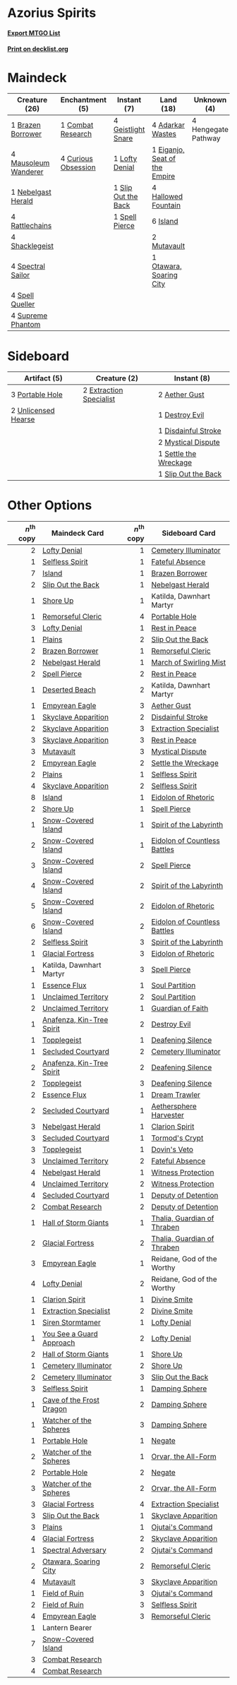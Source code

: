 # Azorius Spirits

#### [Export MTGO List](../collection/Azorius%20Spirits/Azorius%20Spirits.txt)
#### [Print on decklist.org](http://decklist.org/?deckmain=4%09Adarkar%20Wastes%0A1%09Brazen%20Borrower%0A1%09Combat%20Research%0A4%09Curious%20Obsession%0A1%09Eiganjo,%20Seat%20of%20the%20Empire%0A4%09Geistlight%20Snare%0A4%09Hallowed%20Fountain%0A4%09Hengegate%20Pathway%0A6%09Island%0A1%09Lofty%20Denial%0A4%09Mausoleum%20Wanderer%0A2%09Mutavault%0A1%09Nebelgast%20Herald%0A1%09Otawara,%20Soaring%20City%0A4%09Rattlechains%0A4%09Shacklegeist%0A1%09Slip%20Out%20the%20Back%0A4%09Spectral%20Sailor%0A1%09Spell%20Pierce%0A4%09Spell%20Queller%0A4%09Supreme%20Phantom&deckside=2%09Aether%20Gust%0A1%09Destroy%20Evil%0A1%09Disdainful%20Stroke%0A2%09Extraction%20Specialist%0A2%09Mystical%20Dispute%0A3%09Portable%20Hole%0A1%09Settle%20the%20Wreckage%0A1%09Slip%20Out%20the%20Back%0A2%09Unlicensed%20Hearse)
# Maindeck

|                                         Creature (26)                                         |                                       Enchantment (5)                                        |                                         Instant (7)                                          |                                               Land (18)                                                |    Unknown (4)    |
|-----------------------------------------------------------------------------------------------|----------------------------------------------------------------------------------------------|----------------------------------------------------------------------------------------------|--------------------------------------------------------------------------------------------------------|-------------------|
|1 [Brazen Borrower](http://gatherer.wizards.com/Pages/Card/Details.aspx?multiverseid=473001)   |1 [Combat Research](http://gatherer.wizards.com/Pages/Card/Details.aspx?multiverseid=574524)  |4 [Geistlight Snare](http://gatherer.wizards.com/Pages/Card/Details.aspx?multiverseid=540898) |4 [Adarkar Wastes](http://gatherer.wizards.com/Pages/Card/Details.aspx?multiverseid=129458)             |4 Hengegate Pathway|
|4 [Mausoleum Wanderer](http://gatherer.wizards.com/Pages/Card/Details.aspx?multiverseid=414364)|4 [Curious Obsession](http://gatherer.wizards.com/Pages/Card/Details.aspx?multiverseid=439692)|1 [Lofty Denial](http://gatherer.wizards.com/Pages/Card/Details.aspx?multiverseid=485379)     |1 [Eiganjo, Seat of the Empire](http://gatherer.wizards.com/Pages/Card/Details.aspx?multiverseid=548581)|                   |
|1 [Nebelgast Herald](http://gatherer.wizards.com/Pages/Card/Details.aspx?multiverseid=414366)  |                                                                                              |1 [Slip Out the Back](http://gatherer.wizards.com/Pages/Card/Details.aspx?multiverseid=555263)|4 [Hallowed Fountain](http://gatherer.wizards.com/Pages/Card/Details.aspx?multiverseid=97071)           |                   |
|4 [Rattlechains](http://gatherer.wizards.com/Pages/Card/Details.aspx?multiverseid=409824)      |                                                                                              |1 [Spell Pierce](http://gatherer.wizards.com/Pages/Card/Details.aspx?multiverseid=425876)     |6 [Island](http://gatherer.wizards.com/Pages/Card/Details.aspx?multiverseid=439857)                     |                   |
|4 [Shacklegeist](http://gatherer.wizards.com/Pages/Card/Details.aspx?multiverseid=488252)      |                                                                                              |                                                                                              |2 [Mutavault](http://gatherer.wizards.com/Pages/Card/Details.aspx?multiverseid=370733)                  |                   |
|4 [Spectral Sailor](http://gatherer.wizards.com/Pages/Card/Details.aspx?multiverseid=466830)   |                                                                                              |                                                                                              |1 [Otawara, Soaring City](http://gatherer.wizards.com/Pages/Card/Details.aspx?multiverseid=548584)      |                   |
|4 [Spell Queller](http://gatherer.wizards.com/Pages/Card/Details.aspx?multiverseid=414494)     |                                                                                              |                                                                                              |                                                                                                        |                   |
|4 [Supreme Phantom](http://gatherer.wizards.com/Pages/Card/Details.aspx?multiverseid=447212)   |                                                                                              |                                                                                              |                                                                                                        |                   |


# Sideboard

|                                         Artifact (5)                                         |                                           Creature (2)                                           |                                          Instant (8)                                           |
|----------------------------------------------------------------------------------------------|--------------------------------------------------------------------------------------------------|------------------------------------------------------------------------------------------------|
|3 [Portable Hole](http://gatherer.wizards.com/Pages/Card/Details.aspx?multiverseid=527320)    |2 [Extraction Specialist](http://gatherer.wizards.com/Pages/Card/Details.aspx?multiverseid=555213)|2 [Aether Gust](http://gatherer.wizards.com/Pages/Card/Details.aspx?multiverseid=466796)        |
|2 [Unlicensed Hearse](http://gatherer.wizards.com/Pages/Card/Details.aspx?multiverseid=555447)|                                                                                                  |1 [Destroy Evil](http://gatherer.wizards.com/Pages/Card/Details.aspx?multiverseid=574497)       |
|                                                                                              |                                                                                                  |1 [Disdainful Stroke](http://gatherer.wizards.com/Pages/Card/Details.aspx?multiverseid=420705)  |
|                                                                                              |                                                                                                  |2 [Mystical Dispute](http://gatherer.wizards.com/Pages/Card/Details.aspx?multiverseid=473020)   |
|                                                                                              |                                                                                                  |1 [Settle the Wreckage](http://gatherer.wizards.com/Pages/Card/Details.aspx?multiverseid=435186)|
|                                                                                              |                                                                                                  |1 [Slip Out the Back](http://gatherer.wizards.com/Pages/Card/Details.aspx?multiverseid=555263)  |


# Other Options

|*n*<sup>th</sup> copy|                                           Maindeck Card                                            |*n*<sup>th</sup> copy|                                            Sideboard Card                                             |
|--------------------:|----------------------------------------------------------------------------------------------------|--------------------:|-------------------------------------------------------------------------------------------------------|
|                    2|[Lofty Denial](http://gatherer.wizards.com/Pages/Card/Details.aspx?multiverseid=485379)             |                    1|[Cemetery Illuminator](http://gatherer.wizards.com/Pages/Card/Details.aspx?multiverseid=540888)        |
|                    1|[Selfless Spirit](http://gatherer.wizards.com/Pages/Card/Details.aspx?multiverseid=414332)          |                    1|[Fateful Absence](http://gatherer.wizards.com/Pages/Card/Details.aspx?multiverseid=534774)             |
|                    7|[Island](http://gatherer.wizards.com/Pages/Card/Details.aspx?multiverseid=439857)                   |                    1|[Brazen Borrower](http://gatherer.wizards.com/Pages/Card/Details.aspx?multiverseid=473001)             |
|                    2|[Slip Out the Back](http://gatherer.wizards.com/Pages/Card/Details.aspx?multiverseid=555263)        |                    1|[Nebelgast Herald](http://gatherer.wizards.com/Pages/Card/Details.aspx?multiverseid=414366)            |
|                    1|[Shore Up](http://gatherer.wizards.com/Pages/Card/Details.aspx?multiverseid=574544)                 |                    1|Katilda, Dawnhart Martyr                                                                               |
|                    1|[Remorseful Cleric](http://gatherer.wizards.com/Pages/Card/Details.aspx?multiverseid=447169)        |                    4|[Portable Hole](http://gatherer.wizards.com/Pages/Card/Details.aspx?multiverseid=527320)               |
|                    3|[Lofty Denial](http://gatherer.wizards.com/Pages/Card/Details.aspx?multiverseid=485379)             |                    1|[Rest in Peace](http://gatherer.wizards.com/Pages/Card/Details.aspx?multiverseid=442021)               |
|                    1|[Plains](http://gatherer.wizards.com/Pages/Card/Details.aspx?multiverseid=439856)                   |                    2|[Slip Out the Back](http://gatherer.wizards.com/Pages/Card/Details.aspx?multiverseid=555263)           |
|                    2|[Brazen Borrower](http://gatherer.wizards.com/Pages/Card/Details.aspx?multiverseid=473001)          |                    1|[Remorseful Cleric](http://gatherer.wizards.com/Pages/Card/Details.aspx?multiverseid=447169)           |
|                    2|[Nebelgast Herald](http://gatherer.wizards.com/Pages/Card/Details.aspx?multiverseid=414366)         |                    1|[March of Swirling Mist](http://gatherer.wizards.com/Pages/Card/Details.aspx?multiverseid=548358)      |
|                    2|[Spell Pierce](http://gatherer.wizards.com/Pages/Card/Details.aspx?multiverseid=425876)             |                    2|[Rest in Peace](http://gatherer.wizards.com/Pages/Card/Details.aspx?multiverseid=442021)               |
|                    1|[Deserted Beach](http://gatherer.wizards.com/Pages/Card/Details.aspx?multiverseid=535058)           |                    2|Katilda, Dawnhart Martyr                                                                               |
|                    1|[Empyrean Eagle](http://gatherer.wizards.com/Pages/Card/Details.aspx?multiverseid=466962)           |                    3|[Aether Gust](http://gatherer.wizards.com/Pages/Card/Details.aspx?multiverseid=466796)                 |
|                    1|[Skyclave Apparition](http://gatherer.wizards.com/Pages/Card/Details.aspx?multiverseid=495603)      |                    2|[Disdainful Stroke](http://gatherer.wizards.com/Pages/Card/Details.aspx?multiverseid=420705)           |
|                    2|[Skyclave Apparition](http://gatherer.wizards.com/Pages/Card/Details.aspx?multiverseid=495603)      |                    3|[Extraction Specialist](http://gatherer.wizards.com/Pages/Card/Details.aspx?multiverseid=555213)       |
|                    3|[Skyclave Apparition](http://gatherer.wizards.com/Pages/Card/Details.aspx?multiverseid=495603)      |                    3|[Rest in Peace](http://gatherer.wizards.com/Pages/Card/Details.aspx?multiverseid=442021)               |
|                    3|[Mutavault](http://gatherer.wizards.com/Pages/Card/Details.aspx?multiverseid=370733)                |                    3|[Mystical Dispute](http://gatherer.wizards.com/Pages/Card/Details.aspx?multiverseid=473020)            |
|                    2|[Empyrean Eagle](http://gatherer.wizards.com/Pages/Card/Details.aspx?multiverseid=466962)           |                    2|[Settle the Wreckage](http://gatherer.wizards.com/Pages/Card/Details.aspx?multiverseid=435186)         |
|                    2|[Plains](http://gatherer.wizards.com/Pages/Card/Details.aspx?multiverseid=439856)                   |                    1|[Selfless Spirit](http://gatherer.wizards.com/Pages/Card/Details.aspx?multiverseid=414332)             |
|                    4|[Skyclave Apparition](http://gatherer.wizards.com/Pages/Card/Details.aspx?multiverseid=495603)      |                    2|[Selfless Spirit](http://gatherer.wizards.com/Pages/Card/Details.aspx?multiverseid=414332)             |
|                    8|[Island](http://gatherer.wizards.com/Pages/Card/Details.aspx?multiverseid=439857)                   |                    1|[Eidolon of Rhetoric](http://gatherer.wizards.com/Pages/Card/Details.aspx?multiverseid=380409)         |
|                    2|[Shore Up](http://gatherer.wizards.com/Pages/Card/Details.aspx?multiverseid=574544)                 |                    1|[Spell Pierce](http://gatherer.wizards.com/Pages/Card/Details.aspx?multiverseid=425876)                |
|                    1|[Snow-Covered Island](http://gatherer.wizards.com/Pages/Card/Details.aspx?multiverseid=121130)      |                    1|[Spirit of the Labyrinth](http://gatherer.wizards.com/Pages/Card/Details.aspx?multiverseid=378399)     |
|                    2|[Snow-Covered Island](http://gatherer.wizards.com/Pages/Card/Details.aspx?multiverseid=121130)      |                    1|[Eidolon of Countless Battles](http://gatherer.wizards.com/Pages/Card/Details.aspx?multiverseid=378379)|
|                    3|[Snow-Covered Island](http://gatherer.wizards.com/Pages/Card/Details.aspx?multiverseid=121130)      |                    2|[Spell Pierce](http://gatherer.wizards.com/Pages/Card/Details.aspx?multiverseid=425876)                |
|                    4|[Snow-Covered Island](http://gatherer.wizards.com/Pages/Card/Details.aspx?multiverseid=121130)      |                    2|[Spirit of the Labyrinth](http://gatherer.wizards.com/Pages/Card/Details.aspx?multiverseid=378399)     |
|                    5|[Snow-Covered Island](http://gatherer.wizards.com/Pages/Card/Details.aspx?multiverseid=121130)      |                    2|[Eidolon of Rhetoric](http://gatherer.wizards.com/Pages/Card/Details.aspx?multiverseid=380409)         |
|                    6|[Snow-Covered Island](http://gatherer.wizards.com/Pages/Card/Details.aspx?multiverseid=121130)      |                    2|[Eidolon of Countless Battles](http://gatherer.wizards.com/Pages/Card/Details.aspx?multiverseid=378379)|
|                    2|[Selfless Spirit](http://gatherer.wizards.com/Pages/Card/Details.aspx?multiverseid=414332)          |                    3|[Spirit of the Labyrinth](http://gatherer.wizards.com/Pages/Card/Details.aspx?multiverseid=378399)     |
|                    1|[Glacial Fortress](http://gatherer.wizards.com/Pages/Card/Details.aspx?multiverseid=190562)         |                    3|[Eidolon of Rhetoric](http://gatherer.wizards.com/Pages/Card/Details.aspx?multiverseid=380409)         |
|                    1|Katilda, Dawnhart Martyr                                                                            |                    3|[Spell Pierce](http://gatherer.wizards.com/Pages/Card/Details.aspx?multiverseid=425876)                |
|                    1|[Essence Flux](http://gatherer.wizards.com/Pages/Card/Details.aspx?multiverseid=409804)             |                    1|[Soul Partition](http://gatherer.wizards.com/Pages/Card/Details.aspx?multiverseid=583611)              |
|                    1|[Unclaimed Territory](http://gatherer.wizards.com/Pages/Card/Details.aspx?multiverseid=435419)      |                    2|[Soul Partition](http://gatherer.wizards.com/Pages/Card/Details.aspx?multiverseid=583611)              |
|                    2|[Unclaimed Territory](http://gatherer.wizards.com/Pages/Card/Details.aspx?multiverseid=435419)      |                    1|[Guardian of Faith](http://gatherer.wizards.com/Pages/Card/Details.aspx?multiverseid=527305)           |
|                    1|[Anafenza, Kin-Tree Spirit](http://gatherer.wizards.com/Pages/Card/Details.aspx?multiverseid=394490)|                    2|[Destroy Evil](http://gatherer.wizards.com/Pages/Card/Details.aspx?multiverseid=574497)                |
|                    1|[Topplegeist](http://gatherer.wizards.com/Pages/Card/Details.aspx?multiverseid=409597)              |                    1|[Deafening Silence](http://gatherer.wizards.com/Pages/Card/Details.aspx?multiverseid=472972)           |
|                    1|[Secluded Courtyard](http://gatherer.wizards.com/Pages/Card/Details.aspx?multiverseid=548588)       |                    2|[Cemetery Illuminator](http://gatherer.wizards.com/Pages/Card/Details.aspx?multiverseid=540888)        |
|                    2|[Anafenza, Kin-Tree Spirit](http://gatherer.wizards.com/Pages/Card/Details.aspx?multiverseid=394490)|                    2|[Deafening Silence](http://gatherer.wizards.com/Pages/Card/Details.aspx?multiverseid=472972)           |
|                    2|[Topplegeist](http://gatherer.wizards.com/Pages/Card/Details.aspx?multiverseid=409597)              |                    3|[Deafening Silence](http://gatherer.wizards.com/Pages/Card/Details.aspx?multiverseid=472972)           |
|                    2|[Essence Flux](http://gatherer.wizards.com/Pages/Card/Details.aspx?multiverseid=409804)             |                    1|[Dream Trawler](http://gatherer.wizards.com/Pages/Card/Details.aspx?multiverseid=476465)               |
|                    2|[Secluded Courtyard](http://gatherer.wizards.com/Pages/Card/Details.aspx?multiverseid=548588)       |                    1|[Aethersphere Harvester](http://gatherer.wizards.com/Pages/Card/Details.aspx?multiverseid=423809)      |
|                    3|[Nebelgast Herald](http://gatherer.wizards.com/Pages/Card/Details.aspx?multiverseid=414366)         |                    1|[Clarion Spirit](http://gatherer.wizards.com/Pages/Card/Details.aspx?multiverseid=503610)              |
|                    3|[Secluded Courtyard](http://gatherer.wizards.com/Pages/Card/Details.aspx?multiverseid=548588)       |                    1|[Tormod's Crypt](http://gatherer.wizards.com/Pages/Card/Details.aspx?multiverseid=389723)              |
|                    3|[Topplegeist](http://gatherer.wizards.com/Pages/Card/Details.aspx?multiverseid=409597)              |                    1|[Dovin's Veto](http://gatherer.wizards.com/Pages/Card/Details.aspx?multiverseid=461120)                |
|                    3|[Unclaimed Territory](http://gatherer.wizards.com/Pages/Card/Details.aspx?multiverseid=435419)      |                    2|[Fateful Absence](http://gatherer.wizards.com/Pages/Card/Details.aspx?multiverseid=534774)             |
|                    4|[Nebelgast Herald](http://gatherer.wizards.com/Pages/Card/Details.aspx?multiverseid=414366)         |                    1|[Witness Protection](http://gatherer.wizards.com/Pages/Card/Details.aspx?multiverseid=555267)          |
|                    4|[Unclaimed Territory](http://gatherer.wizards.com/Pages/Card/Details.aspx?multiverseid=435419)      |                    2|[Witness Protection](http://gatherer.wizards.com/Pages/Card/Details.aspx?multiverseid=555267)          |
|                    4|[Secluded Courtyard](http://gatherer.wizards.com/Pages/Card/Details.aspx?multiverseid=548588)       |                    1|[Deputy of Detention](http://gatherer.wizards.com/Pages/Card/Details.aspx?multiverseid=457309)         |
|                    2|[Combat Research](http://gatherer.wizards.com/Pages/Card/Details.aspx?multiverseid=574524)          |                    2|[Deputy of Detention](http://gatherer.wizards.com/Pages/Card/Details.aspx?multiverseid=457309)         |
|                    1|[Hall of Storm Giants](http://gatherer.wizards.com/Pages/Card/Details.aspx?multiverseid=527544)     |                    1|[Thalia, Guardian of Thraben](http://gatherer.wizards.com/Pages/Card/Details.aspx?multiverseid=442025) |
|                    2|[Glacial Fortress](http://gatherer.wizards.com/Pages/Card/Details.aspx?multiverseid=190562)         |                    2|[Thalia, Guardian of Thraben](http://gatherer.wizards.com/Pages/Card/Details.aspx?multiverseid=442025) |
|                    3|[Empyrean Eagle](http://gatherer.wizards.com/Pages/Card/Details.aspx?multiverseid=466962)           |                    1|Reidane, God of the Worthy                                                                             |
|                    4|[Lofty Denial](http://gatherer.wizards.com/Pages/Card/Details.aspx?multiverseid=485379)             |                    2|Reidane, God of the Worthy                                                                             |
|                    1|[Clarion Spirit](http://gatherer.wizards.com/Pages/Card/Details.aspx?multiverseid=503610)           |                    1|[Divine Smite](http://gatherer.wizards.com/Pages/Card/Details.aspx?multiverseid=527299)                |
|                    1|[Extraction Specialist](http://gatherer.wizards.com/Pages/Card/Details.aspx?multiverseid=555213)    |                    2|[Divine Smite](http://gatherer.wizards.com/Pages/Card/Details.aspx?multiverseid=527299)                |
|                    1|[Siren Stormtamer](http://gatherer.wizards.com/Pages/Card/Details.aspx?multiverseid=435232)         |                    1|[Lofty Denial](http://gatherer.wizards.com/Pages/Card/Details.aspx?multiverseid=485379)                |
|                    1|[You See a Guard Approach](http://gatherer.wizards.com/Pages/Card/Details.aspx?multiverseid=527372) |                    2|[Lofty Denial](http://gatherer.wizards.com/Pages/Card/Details.aspx?multiverseid=485379)                |
|                    2|[Hall of Storm Giants](http://gatherer.wizards.com/Pages/Card/Details.aspx?multiverseid=527544)     |                    1|[Shore Up](http://gatherer.wizards.com/Pages/Card/Details.aspx?multiverseid=574544)                    |
|                    1|[Cemetery Illuminator](http://gatherer.wizards.com/Pages/Card/Details.aspx?multiverseid=540888)     |                    2|[Shore Up](http://gatherer.wizards.com/Pages/Card/Details.aspx?multiverseid=574544)                    |
|                    2|[Cemetery Illuminator](http://gatherer.wizards.com/Pages/Card/Details.aspx?multiverseid=540888)     |                    3|[Slip Out the Back](http://gatherer.wizards.com/Pages/Card/Details.aspx?multiverseid=555263)           |
|                    3|[Selfless Spirit](http://gatherer.wizards.com/Pages/Card/Details.aspx?multiverseid=414332)          |                    1|[Damping Sphere](http://gatherer.wizards.com/Pages/Card/Details.aspx?multiverseid=443101)              |
|                    1|[Cave of the Frost Dragon](http://gatherer.wizards.com/Pages/Card/Details.aspx?multiverseid=527540) |                    2|[Damping Sphere](http://gatherer.wizards.com/Pages/Card/Details.aspx?multiverseid=443101)              |
|                    1|[Watcher of the Spheres](http://gatherer.wizards.com/Pages/Card/Details.aspx?multiverseid=485550)   |                    3|[Damping Sphere](http://gatherer.wizards.com/Pages/Card/Details.aspx?multiverseid=443101)              |
|                    1|[Portable Hole](http://gatherer.wizards.com/Pages/Card/Details.aspx?multiverseid=527320)            |                    1|[Negate](http://gatherer.wizards.com/Pages/Card/Details.aspx?multiverseid=423707)                      |
|                    2|[Watcher of the Spheres](http://gatherer.wizards.com/Pages/Card/Details.aspx?multiverseid=485550)   |                    1|[Orvar, the All-Form](http://gatherer.wizards.com/Pages/Card/Details.aspx?multiverseid=503678)         |
|                    2|[Portable Hole](http://gatherer.wizards.com/Pages/Card/Details.aspx?multiverseid=527320)            |                    2|[Negate](http://gatherer.wizards.com/Pages/Card/Details.aspx?multiverseid=423707)                      |
|                    3|[Watcher of the Spheres](http://gatherer.wizards.com/Pages/Card/Details.aspx?multiverseid=485550)   |                    2|[Orvar, the All-Form](http://gatherer.wizards.com/Pages/Card/Details.aspx?multiverseid=503678)         |
|                    3|[Glacial Fortress](http://gatherer.wizards.com/Pages/Card/Details.aspx?multiverseid=190562)         |                    4|[Extraction Specialist](http://gatherer.wizards.com/Pages/Card/Details.aspx?multiverseid=555213)       |
|                    3|[Slip Out the Back](http://gatherer.wizards.com/Pages/Card/Details.aspx?multiverseid=555263)        |                    1|[Skyclave Apparition](http://gatherer.wizards.com/Pages/Card/Details.aspx?multiverseid=495603)         |
|                    3|[Plains](http://gatherer.wizards.com/Pages/Card/Details.aspx?multiverseid=439856)                   |                    1|[Ojutai's Command](http://gatherer.wizards.com/Pages/Card/Details.aspx?multiverseid=394642)            |
|                    4|[Glacial Fortress](http://gatherer.wizards.com/Pages/Card/Details.aspx?multiverseid=190562)         |                    2|[Skyclave Apparition](http://gatherer.wizards.com/Pages/Card/Details.aspx?multiverseid=495603)         |
|                    1|[Spectral Adversary](http://gatherer.wizards.com/Pages/Card/Details.aspx?multiverseid=534843)       |                    2|[Ojutai's Command](http://gatherer.wizards.com/Pages/Card/Details.aspx?multiverseid=394642)            |
|                    2|[Otawara, Soaring City](http://gatherer.wizards.com/Pages/Card/Details.aspx?multiverseid=548584)    |                    2|[Remorseful Cleric](http://gatherer.wizards.com/Pages/Card/Details.aspx?multiverseid=447169)           |
|                    4|[Mutavault](http://gatherer.wizards.com/Pages/Card/Details.aspx?multiverseid=370733)                |                    3|[Skyclave Apparition](http://gatherer.wizards.com/Pages/Card/Details.aspx?multiverseid=495603)         |
|                    1|[Field of Ruin](http://gatherer.wizards.com/Pages/Card/Details.aspx?multiverseid=435415)            |                    3|[Ojutai's Command](http://gatherer.wizards.com/Pages/Card/Details.aspx?multiverseid=394642)            |
|                    2|[Field of Ruin](http://gatherer.wizards.com/Pages/Card/Details.aspx?multiverseid=435415)            |                    3|[Selfless Spirit](http://gatherer.wizards.com/Pages/Card/Details.aspx?multiverseid=414332)             |
|                    4|[Empyrean Eagle](http://gatherer.wizards.com/Pages/Card/Details.aspx?multiverseid=466962)           |                    3|[Remorseful Cleric](http://gatherer.wizards.com/Pages/Card/Details.aspx?multiverseid=447169)           |
|                    1|Lantern Bearer                                                                                      |                     |                                                                                                       |
|                    7|[Snow-Covered Island](http://gatherer.wizards.com/Pages/Card/Details.aspx?multiverseid=121130)      |                     |                                                                                                       |
|                    3|[Combat Research](http://gatherer.wizards.com/Pages/Card/Details.aspx?multiverseid=574524)          |                     |                                                                                                       |
|                    4|[Combat Research](http://gatherer.wizards.com/Pages/Card/Details.aspx?multiverseid=574524)          |                     |                                                                                                       |

